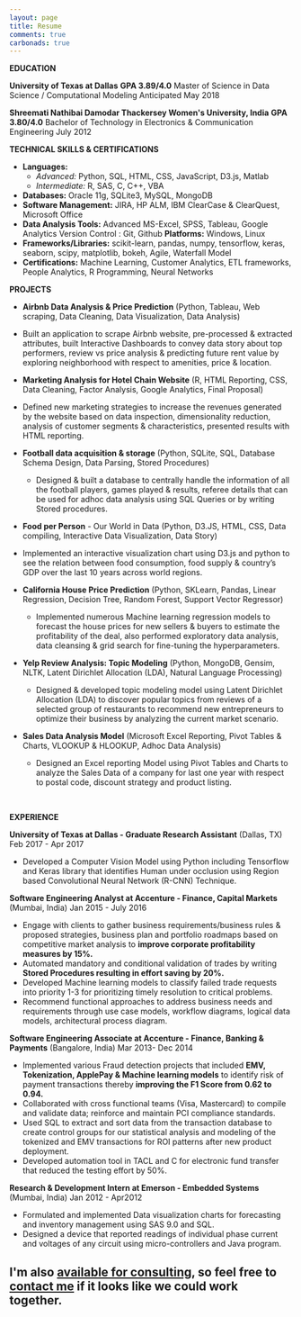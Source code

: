 ```yaml
---
layout: page
title: Resume
comments: true
carbonads: true
---
```


**EDUCATION**

<span class="fa fa-briefcase about-icon"></span>**University of Texas at Dallas** 														**GPA 3.89/4.0**
Master of Science in Data Science / Computational Modeling 						Anticipated May 2018

<span class="fa fa-briefcase about-icon"></span>**Shreemati Nathibai Damodar Thackersey Women's University, India** 				**GPA 3.80/4.0**
Bachelor of Technology in Electronics & Communication Engineering 						       July 2012


**TECHNICAL SKILLS & CERTIFICATIONS**

- **Languages:** 
  - *Advanced:* Python, SQL, HTML, CSS, JavaScript, D3.js, Matlab 
  - *Intermediate:* R, SAS, C, C++, VBA
- **Databases:** Oracle 11g, SQLite3, MySQL, MongoDB                                                                     
- **Software Management:** JIRA, HP ALM, IBM ClearCase & ClearQuest, Microsoft Office         
- **Data Analysis Tools:** Advanced MS-Excel, SPSS, Tableau, Google Analytics Version Control : Git, Github **Platforms:** Windows, Linux
- **Frameworks/Libraries:** scikit-learn, pandas, numpy, tensorflow, keras, seaborn, scipy, matplotlib, bokeh, Agile, Waterfall Model
- **Certifications:** Machine Learning, Customer Analytics, ETL frameworks, People Analytics, R Programming, Neural Networks

**PROJECTS**

-  **Airbnb Data Analysis & Price Prediction** (Python, Tableau, Web scraping, Data Cleaning, Data Visualization, Data Analysis)                                                                                                                               

  - Built an application to scrape Airbnb website, pre-processed & extracted attributes, built Interactive Dashboards to convey data story about top performers, review vs price analysis & predicting future rent value by exploring neighborhood with respect to amenities, price & location.

-  **Marketing Analysis for Hotel Chain Website** (R, HTML Reporting, CSS, Data Cleaning, Factor Analysis, Google Analytics, Final Proposal)                                                                                                             

  - Defined new marketing strategies to increase the revenues generated by the website based on data inspection, dimensionality reduction, analysis of customer segments & characteristics, presented results with HTML reporting.

- **Football data acquisition & storage** (Python, SQLite, SQL, Database Schema Design, Data Parsing, Stored Procedures)

  - Designed & built a database to centrally handle the information of all the football players, games played & results, referee details that can be used for adhoc data analysis using SQL Queries or by writing Stored procedures.

-  **Food per Person** - Our World in Data (Python, D3.JS, HTML, CSS, Data compiling, Interactive Data Visualization, Data Story) 

  - Implemented an interactive visualization chart using D3.js and python to see the relation between food consumption, food supply & country’s GDP over the last 10 years across world regions.

- **California House Price Prediction** (Python, SKLearn, Pandas, Linear Regression, Decision Tree, Random Forest, Support Vector Regressor)

  - Implemented numerous Machine learning regression models to forecast the house prices for new sellers & buyers to estimate the profitability of the deal, also performed exploratory data analysis, data cleansing & grid search for fine-tuning the hyperparameters.

- **Yelp Review Analysis: Topic Modeling** (Python, MongoDB, Gensim, NLTK, Latent Dirichlet Allocation (LDA), Natural Language Processing)

  - Designed & developed topic modeling model using Latent Dirichlet Allocation (LDA) to discover popular topics from reviews of a selected group of restaurants to recommend new entrepreneurs to optimize their business by analyzing the current market scenario.

- **Sales Data Analysis Model** (Microsoft Excel Reporting, Pivot Tables & Charts, VLOOKUP & HLOOKUP, Adhoc Data Analysis)

  - Designed an Excel reporting Model using Pivot Tables and Charts to analyze the Sales Data of a company for last one year with respect to postal code, discount strategy and product listing.

  ​

**EXPERIENCE**

**University of Texas at Dallas - Graduate Research Assistant** (Dallas, TX)                      Feb 2017 - Apr 2017

- Developed a Computer Vision Model using Python including Tensorflow and Keras library that identifies Human under occlusion using Region based Convolutional Neural Network (R-CNN) Technique.

**Software Engineering Analyst at Accenture - Finance, Capital Markets** (Mumbai, India) Jan 2015 - July 2016

- Engage with clients to gather business requirements/business rules & proposed strategies, business plan and portfolio roadmaps based on competitive market analysis to **improve corporate profitability measures by 15%.**
- Automated mandatory and conditional validation of trades by writing **Stored Procedures resulting in effort saving by 20%.**
- Developed Machine learning models to classify failed trade requests into priority 1-3 for prioritizing timely resolution to critical problems.
- Recommend functional approaches to address business needs and requirements through use case models, workflow diagrams, logical data models, architectural process diagram.

**Software Engineering Associate at Accenture - Finance, Banking & Payments** (Bangalore, India) Mar 2013- Dec 2014

- Implemented various Fraud detection projects that included **EMV, Tokenization, ApplePay & Machine learning models** to identify risk of payment transactions thereby **improving the F1 Score from 0.62 to 0.94.**
- Collaborated with cross functional teams (Visa, Mastercard) to compile and validate data; reinforce and maintain PCI compliance standards.
- Used SQL to extract and sort data from the transaction database to create control groups for our statistical analysis and modeling of the tokenized and EMV transactions for ROI patterns after new product deployment.
- Developed automation tool in TACL and C for electronic fund transfer that reduced the testing effort by 50%.

**Research & Development Intern at Emerson - Embedded Systems** (Mumbai, India)   Jan 2012 - Apr2012

-  Formulated and implemented Data visualization charts for forecasting and inventory management using SAS 9.0 and SQL.
-  Designed a device that reported readings of individual phase current and voltages of any circuit using micro-controllers and Java program. 

I'm also [**available for consulting**](), so feel free to [contact me]() if it looks like we could work together. 
---
